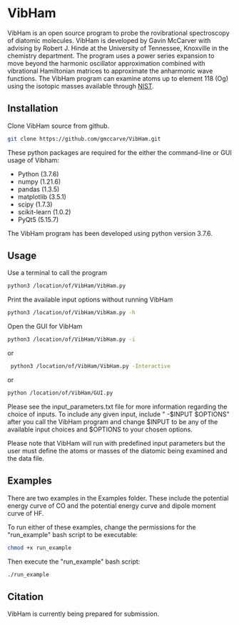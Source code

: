 # VibHam
VibHam is an open source program to probe the rovibrational spectroscopy of diatomic molecules. VibHam is developed by Gavin McCarver with advising by Robert J. Hinde at the University of Tennessee, Knoxville in the chemistry department. The program uses a power series expansion to move beyond the harmonic oscillator approximation combined with vibrational Hamiltonian matrices to approximate the anharmonic wave functions. The VibHam program can examine atoms up to element 118 (Og) using the isotopic masses available through [NIST](https://physics.nist.gov/cgi-bin/Compositions/stand_alone.pl).

## Installation

Clone VibHam source from github.
```bash
git clone https://github.com/gmccarve/VibHam.git
```

These python packages are required for the either the command-line or GUI usage of Vibham:
- Python (3.7.6)
- numpy (1.21.6)
- pandas (1.3.5)
- matplotlib (3.5.1)
- scipy (1.7.3)
- scikit-learn (1.0.2)
- PyQt5 (5.15.7)

The VibHam program has been developed using python version 3.7.6. 



## Usage

Use a terminal to call the program
```bash
python3 /location/of/VibHam/VibHam.py
```

Print the available input options without running VibHam
```bash
python3 /location/of/VibHam/VibHam.py -h
```

Open the GUI for VibHam
```bash
python3 /location/of/VibHam/VibHam.py -i
```
or
```bash
 python3 /location/of/VibHam/VibHam.py -Interactive
```
or
```bash
python /location/of/VibHam/GUI.py
```

Please see the input_parameters.txt file for more information regarding the choice of inputs. To include any given input, include " -$INPUT $OPTIONS" after you call the VibHam program and change $INPUT to be any of the available input choices and $OPTIONS to your chosen options.


Please note that VibHam will run with predefined input parameters but the user must define the atoms or masses of the diatomic being examined and the data file.

## Examples

There are two examples in the Examples folder. These include the potential energy curve of CO and the potential energy curve and dipole moment curve of HF.

To run either of these examples, change the permissions for the "run_example" bash script to be executable:
```bash
chmod +x run_example
```
Then execute the "run_example" bash script:
```bash
./run_example
```

## Citation

VibHam is currently being prepared for submission.



